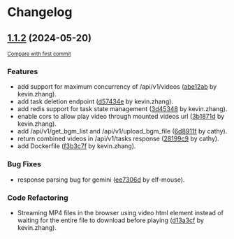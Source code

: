 # Changelog

## [1.1.2](https://github.com/harry0703/MoneyPrinterTurbo/compare/v1.1.1...v1.1.2) (2024-05-20)

<small>[Compare with first commit](/compare/d4f7b53...1.1.2)</small>

### Features

- add support for maximum concurrency of /api/v1/videos ([abe12ab](https://github.com/KevinZhang19870314/MoneyPrinterTurbo/commit/abe12abd7b78997651468ad5dd656985066f8bd9) by kevin.zhang).
- add task deletion endpoint ([d57434e](https://github.com/KevinZhang19870314/MoneyPrinterTurbo/commit/d57434e0d31c8195dbcd3c86ff2763af96736cdf) by kevin.zhang).
- add redis support for task state management ([3d45348](https://github.com/KevinZhang19870314/MoneyPrinterTurbo/commit/3d453486627234937c7bfe6f176890360074696b) by kevin.zhang).
- enable cors to allow play video through mounted videos url ([3b1871d](https://github.com/KevinZhang19870314/MoneyPrinterTurbo/commit/3b1871d591873594bb4aa8dc17a1253b3a7563a3) by kevin.zhang).
- add /api/v1/get_bgm_list and /api/v1/upload_bgm_file ([6d8911f](https://github.com/KevinZhang19870314/MoneyPrinterTurbo/commit/6d8911f5bf496e7c5dd718309a302df88d11817b) by cathy).
- return combined videos in /api/v1/tasks response ([28199c9](https://github.com/KevinZhang19870314/MoneyPrinterTurbo/commit/28199c93b78f67e9a6bf50f290f1591078f63da8) by cathy).
- add Dockerfile ([f3b3c7f](https://github.com/KevinZhang19870314/MoneyPrinterTurbo/commit/f3b3c7fb47b01ed4ecba44eaebf29f5d6d2cb7b5) by kevin.zhang).

### Bug Fixes

- response parsing bug for gemini ([ee7306d](https://github.com/KevinZhang19870314/MoneyPrinterTurbo/commit/ee7306d216ea41e40855bbca396cacb094d572db) by elf-mouse).

### Code Refactoring

- Streaming MP4 files in the browser using video html element instead of waiting for the entire file to download before playing ([d13a3cf](https://github.com/KevinZhang19870314/MoneyPrinterTurbo/commit/d13a3cf6e911d1573c62b1f6459c3c0b7a1bc18d) by kevin.zhang).
